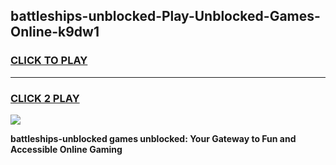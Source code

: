 
## battleships-unblocked-Play-Unblocked-Games-Online-k9dw1
<h3>
<a href="https://premium76.site?title=battleships-unblocked&ref=25A">CLICK TO PLAY</a></h3>
<hr>

<h3>
<a href="https://premium76.site?title=battleships-unblocked&ref=25A">CLICK 2 PLAY</a>
  
</h3>

<a href="https://premium76.site?title=battleships-unblocked&ref=25A"><img src="https://clearcache.store/games.png"></a>


**battleships-unblocked games unblocked: Your Gateway to Fun and Accessible Online Gaming**
